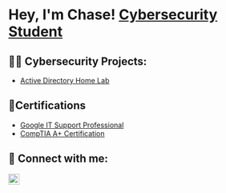 <h1>Hey, I'm Chase! <a href="https://www.linkedin.com/in/chase-dean-4097942a8/">Cybersecurity Student</a>
<h2>👨‍💻 Cybersecurity Projects:</h2>

  - [Active Directory Home Lab]()

<h2>📜Certifications</h2>

- [Google IT Support Professional](https://www.credly.com/badges/c1699e82-a270-4029-b1e8-9b3895104871/public_url)
- [CompTIA A+ Certification](https://www.credly.com/badges/6e0ad37e-d6b5-4f2a-b4e1-25d061a5b7c6/public_url)

<h2> 🤳 Connect with me:</h2>

[<img align="left" alt="JoshMadakor | LinkedIn" width="22px" src="https://cdn.jsdelivr.net/npm/simple-icons@v3/icons/linkedin.svg" />][linkedin]



[linkedin]: https://www.linkedin.com/in/chase-dean-4097942a8/

<!--
**cdeanco1/cdeanco1** is a ✨ _special_ ✨ repository because its `README.md` (this file) appears on your GitHub profile.

Here are some ideas to get you started:

- 🔭 I’m currently working on ...
- 🌱 I’m currently learning ...
- 👯 I’m looking to collaborate on ...
- 🤔 I’m looking for help with ...
- 💬 Ask me about ...
- 📫 How to reach me: ...
- 😄 Pronouns: ...
- ⚡ Fun fact: ...
-->
